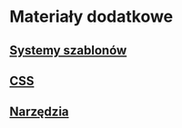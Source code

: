 # Materiały dodatkowe
## [Systemy szablonów](Szablony.md)
## [CSS](CSS.md)
## [Narzędzia](Narzedzia.md)

